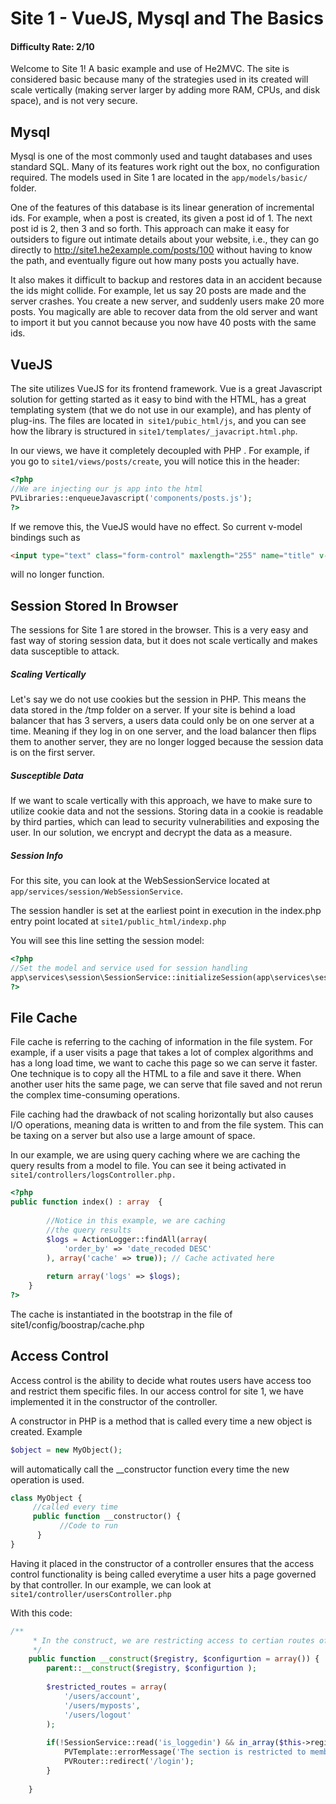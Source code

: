 
# Site 1 - VueJS, Mysql and The Basics

#### Difficulty Rate: 2/10

Welcome to Site 1! A basic example and use of He2MVC. The site is considered basic because many of the strategies used in its created will scale vertically (making server larger by adding more RAM, CPUs, and disk space), and is not very secure.

## Mysql
Mysql is one of the most commonly used and taught databases and uses standard SQL. Many of its features work right out the box, no configuration required. The models used in Site 1 are located in the `app/models/basic/` folder.

One of the features of this database is its linear generation of incremental ids. For example, when a post is created, its given a post id of 1. The next post id is 2, then 3 and so forth. This approach can make it easy for outsiders to figure out intimate details about your website, i.e., they can go directly to http://site1.he2example.com/posts/100 without having to know the path, and eventually figure out how many posts you actually have. 

It also makes it difficult to backup and restores data in an accident because the ids might collide. For example, let us say 20 posts are made and the server crashes. You create a new server, and suddenly users make 20 more posts. You magically are able to recover data from the old server and want to import it but you cannot because you now have 40 posts with the same ids.

## VueJS
The site utilizes VueJS for its frontend framework. Vue is a great Javascript solution for getting started as it easy to bind with the HTML, has a great templating system (that we do not use in our example), and has plenty of plug-ins. The files are located in` site1/pubic_html/js`, and you can see how the library is structured in `site1/templates/_javacript.html.php`.

In our views, we have it completely decoupled with PHP . For example, if you go to `site1/views/posts/create`, you will notice this in the header:
```php
<?php 
//We are injecting our js app into the html
PVLibraries::enqueueJavascript('components/posts.js'); 
?>
```
If we remove this, the VueJS would have no effect. So current v-model bindings such as
```html
<input type="text" class="form-control" maxlength="255" name="title" v-model="title" value="<?= $post -> title; ?>" />
```
will no longer function.

## Session Stored In Browser

The sessions for Site 1 are stored in the browser. This is a very easy and fast way of storing session data, but it does not scale vertically and makes data susceptible to attack. 

##### Scaling Vertically
Let's say we do not use cookies but the session in PHP. This means the data stored in the /tmp folder on a server. If your site is behind a load balancer that has 3 servers, a users data could only be on one server at a time. Meaning if they log in on one server, and the load balancer then flips them to another server, they are no longer logged because the session data is on the first server.

##### Susceptible Data
If we want to scale vertically with this approach, we have to make sure to utilize cookie data and not the sessions. Storing data in a cookie is readable by third parties, which can lead to security vulnerabilities and exposing the user. In our solution, we encrypt and decrypt the data as a measure.

##### Session Info

For this site, you can look at the WebSessionService located at
`app/services/session/WebSessionService`.

The session handler is set at the earliest point in execution in the index.php entry point located at `site1/public_html/indexp.php`

You will see this line setting the session model:

 ```php
<?php
 //Set the model and service used for session handling
 app\services\session\SessionService::initializeSession(app\services\session\WebSessionService::initializeSession(''), true);
?>
```
## File Cache

File cache is referring to the caching of information in the file system. For example, if a user visits a page that takes a lot of complex algorithms and has a long load time, we want to cache this page so we can serve it faster. One technique is to copy all the HTML to a file and save it there. When another user hits the same page, we can serve that file saved and not rerun the complex time-consuming operations.

File caching had the drawback of not scaling horizontally but also causes I/O operations, meaning data is written to and from the file system. This can be taxing on a server but also use a large amount of space.

In our example, we are using query caching where we are caching the query results from a model to file. You can see it being activated in `site1/controllers/logsController.php.`

```php
<?php
public function index() : array  {
        
        //Notice in this example, we are caching
        //the query results
        $logs = ActionLogger::findAll(array(
            'order_by' => 'date_recoded DESC'
        ), array('cache' => true)); // Cache activated here
        
        return array('logs' => $logs);
    }
?>
```
The cache is instantiated in the bootstrap in the file  of site1/config/boostrap/cache.php

## Access Control

Access control is the ability to decide what routes users have access too and restrict them specific files. In our access control for site 1, we have implemented it in the constructor of the controller.

A constructor in PHP is a method that is called every time a new object is created. Example

```php
$object = new MyObject();
```
will automatically call the __constructor function every time the new operation is used.
```php
class MyObject {
     //called every time
     public function __constructor() {
           //Code to run
      }
}
```
Having it placed in the constructor of a controller ensures that the access control functionality is being called everytime a user hits a page governed by that controller. In our example, we can look at `site1/controller/usersController.php` 

With this code:
```php
/**
     * In the construct, we are restricting access to certian routes of this controller.
     */
    public function __construct($registry, $configurtion = array()) {
        parent::__construct($registry, $configurtion );
        
        $restricted_routes = array(
            '/users/account',
            '/users/myposts',
            '/users/logout'
        );
        
        if(!SessionService::read('is_loggedin') && in_array($this->registry -> route[0], $restricted_routes)) {
            PVTemplate::errorMessage('The section is restricted to members. Please login.');
            PVRouter::redirect('/login');
        }
        
    }
```